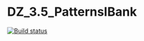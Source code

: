 # DZ_3.5_PatternsIBank
[![Build status](https://ci.appveyor.com/api/projects/status/cl4j83xdh62onjvy?svg=true)](https://ci.appveyor.com/project/BOYKO-QA-60/dz-3-5-patternsibank)
